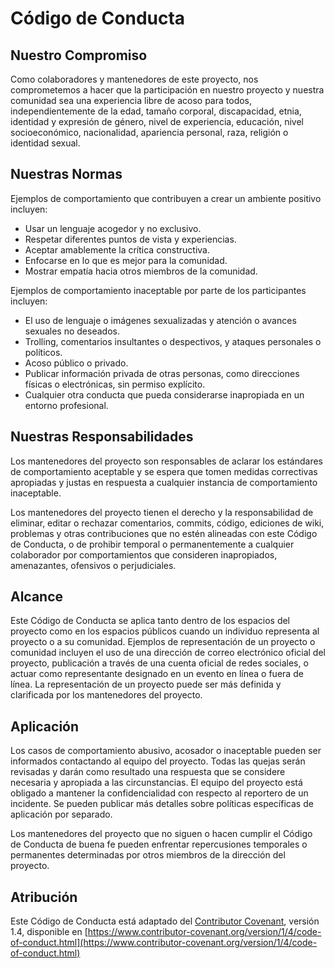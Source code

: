 # Código de Conducta

## Nuestro Compromiso

Como colaboradores y mantenedores de este proyecto, nos comprometemos a hacer que la participación en nuestro proyecto y nuestra comunidad sea una experiencia libre de acoso para todos, independientemente de la edad, tamaño corporal, discapacidad, etnia, identidad y expresión de género, nivel de experiencia, educación, nivel socioeconómico, nacionalidad, apariencia personal, raza, religión o identidad sexual.

## Nuestras Normas

Ejemplos de comportamiento que contribuyen a crear un ambiente positivo incluyen:

- Usar un lenguaje acogedor y no exclusivo.
- Respetar diferentes puntos de vista y experiencias.
- Aceptar amablemente la crítica constructiva.
- Enfocarse en lo que es mejor para la comunidad.
- Mostrar empatía hacia otros miembros de la comunidad.

Ejemplos de comportamiento inaceptable por parte de los participantes incluyen:

- El uso de lenguaje o imágenes sexualizadas y atención o avances sexuales no deseados.
- Trolling, comentarios insultantes o despectivos, y ataques personales o políticos.
- Acoso público o privado.
- Publicar información privada de otras personas, como direcciones físicas o electrónicas, sin permiso explícito.
- Cualquier otra conducta que pueda considerarse inapropiada en un entorno profesional.

## Nuestras Responsabilidades

Los mantenedores del proyecto son responsables de aclarar los estándares de comportamiento aceptable y se espera que tomen medidas correctivas apropiadas y justas en respuesta a cualquier instancia de comportamiento inaceptable.

Los mantenedores del proyecto tienen el derecho y la responsabilidad de eliminar, editar o rechazar comentarios, commits, código, ediciones de wiki, problemas y otras contribuciones que no estén alineadas con este Código de Conducta, o de prohibir temporal o permanentemente a cualquier colaborador por comportamientos que consideren inapropiados, amenazantes, ofensivos o perjudiciales.

## Alcance

Este Código de Conducta se aplica tanto dentro de los espacios del proyecto como en los espacios públicos cuando un individuo representa al proyecto o a su comunidad. Ejemplos de representación de un proyecto o comunidad incluyen el uso de una dirección de correo electrónico oficial del proyecto, publicación a través de una cuenta oficial de redes sociales, o actuar como representante designado en un evento en línea o fuera de línea. La representación de un proyecto puede ser más definida y clarificada por los mantenedores del proyecto.

## Aplicación

Los casos de comportamiento abusivo, acosador o inaceptable pueden ser informados contactando al equipo del proyecto. Todas las quejas serán revisadas y darán como resultado una respuesta que se considere necesaria y apropiada a las circunstancias. El equipo del proyecto está obligado a mantener la confidencialidad con respecto al reportero de un incidente. Se pueden publicar más detalles sobre políticas específicas de aplicación por separado.

Los mantenedores del proyecto que no siguen o hacen cumplir el Código de Conducta de buena fe pueden enfrentar repercusiones temporales o permanentes determinadas por otros miembros de la dirección del proyecto.

## Atribución

Este Código de Conducta está adaptado del [Contributor Covenant](https://www.contributor-covenant.org), versión 1.4, disponible en [https://www.contributor-covenant.org/version/1/4/code-of-conduct.html](https://www.contributor-covenant.org/version/1/4/code-of-conduct.html)


